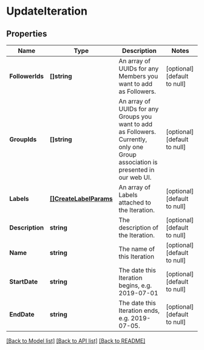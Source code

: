 # UpdateIteration

## Properties
Name | Type | Description | Notes
------------ | ------------- | ------------- | -------------
**FollowerIds** | **[]string** | An array of UUIDs for any Members you want to add as Followers. | [optional] [default to null]
**GroupIds** | **[]string** | An array of UUIDs for any Groups you want to add as Followers. Currently, only one Group association is presented in our web UI. | [optional] [default to null]
**Labels** | [**[]CreateLabelParams**](CreateLabelParams.md) | An array of Labels attached to the Iteration. | [optional] [default to null]
**Description** | **string** | The description of the Iteration. | [optional] [default to null]
**Name** | **string** | The name of this Iteration | [optional] [default to null]
**StartDate** | **string** | The date this Iteration begins, e.g. 2019-07-01 | [optional] [default to null]
**EndDate** | **string** | The date this Iteration ends, e.g. 2019-07-05. | [optional] [default to null]

[[Back to Model list]](../README.md#documentation-for-models) [[Back to API list]](../README.md#documentation-for-api-endpoints) [[Back to README]](../README.md)

